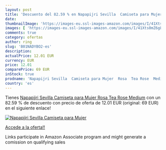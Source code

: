 ```yaml
---
layout: post
title: 'Descuento del 82.59 % en Napapijri Sevilla  Camiseta para Mujer  '
date: 
thumbnailImage: 'https://images-eu.ssl-images-amazon.com/images/I/41Xts0mZ6gL._SL200_.jpg'
images: [ 'https://images-eu.ssl-images-amazon.com/images/I/41Xts0mZ6gL._SL200_.jpg' ]
comments: true
category: ofertas
author: ring
slug: 'B01NADYBO2-es'
description:
actualPrice: 12.01 EUR
currency: EUR
price: 12.01
comparePrice: 69 EUR
inStock: true
prodname: 'Napapijri Sevilla  Camiseta para Mujer  Rosa  Tea Rose  Medium'
country: 'es'
---
```


Tienes [Napapijri Sevilla  Camiseta para Mujer  Rosa  Tea Rose  Medium](https://www.amazon.es/dp/B01NADYBO2/?tag=tolees-21) con un 82.59 % de descuento con precio de oferta de 12.01 EUR (original: 69 EUR) en el siguiente enlace!

[![Napapijri Sevilla  Camiseta para Mujer  ](https://images-eu.ssl-images-amazon.com/images/I/41Xts0mZ6gL._SL200_.jpg)](https://www.amazon.es/dp/B01NADYBO2/?tag=tolees-21)

[Accede a la oferta!!](https://www.amazon.es/dp/B01NADYBO2/?tag=tolees-21)

Links participate in Amazon Associate program and might generate a comission on qualifying sales


